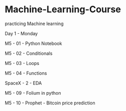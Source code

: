 # Machine-Learning-Course
practicing Machine learning

Day 1 - Monday

M5 - 01 - Python Notebook

M5 - 02 - Conditionals

M5 - 03 - Loops

M5 - 04 - Functions

SpaceX - 2 - EDA

M5 - 09 - Folium in python

M5 - 10 - Prophet - Bitcoin price prediction
